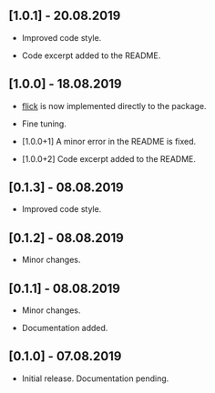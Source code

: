 ## [1.0.1] - 20.08.2019

* Improved code style.

* Code excerpt added to the README.

## [1.0.0] - 18.08.2019

* [flick](https://pub.dev/packages/flick) is now implemented directly to the package.

* Fine tuning.

* [1.0.0+1] A minor error in the README is fixed.

* [1.0.0+2] Code excerpt added to the README.

## [0.1.3] - 08.08.2019

* Improved code style.

## [0.1.2] - 08.08.2019

* Minor changes.

## [0.1.1] - 08.08.2019

* Minor changes.

* Documentation added.

## [0.1.0] - 07.08.2019

* Initial release. Documentation pending.